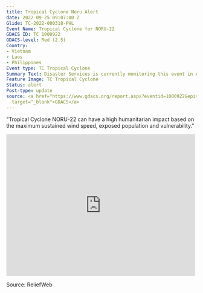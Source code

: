 ```yaml
---
title: Tropical Cyclone Noru Alert
date: 2022-09-25 09:07:00 Z
Glide: TC-2022-000318-PHL
Event Name: Tropical Cyclone for NORU-22
GDACS ID: TC 1000922
GDACS-level: Red (2.5)
Country:
- Vietnam
- Laos
- Philippines
Event type: TC Tropical Cyclone
Summary Text: Disaster Services is currently monitoring this event in Asia Pacific.
Feature Image: TC Tropical Cyclone
Status: alert
Post-type: update
source: <a href="https://www.gdacs.org/report.aspx?eventid=1000922&episodeid=25&eventtype=TC"
  target="_blank">GDACS</a>
---
```


"Tropical Cyclone NORU-22 can have a high humanitarian impact based on the maximum sustained wind speed, exposed population and vulnerability." 

<embed src="https://reliefweb.int/attachments/17bf6798-3064-45e1-a489-223994bee8c1/PDC%20-%20Typhoon%20Noru%20Philippines%20-%20PDC_UNOCHA_WFP%20JADE%2C%2025SEP2022.pdf" width="500" height="375">

Source: ReliefWeb